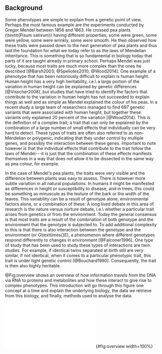 ## Background

Some phenotypes are simple to explain from a genetic point of view. Perhaps the most famous example are the experiments conducted by Gregor Mendel between 1856 and 1863. He crossed pea plants (\textit{Pisum sativum}) having different properties; some were green, some were yellow, some were wrinkly, some were smooth. He then observed how these traits were passed down to the next generation of pea plants and thus laid the foundation for what we today refer to as the laws of Mendelian inheritance. This is something that is so fundamental in biology today that parts of it are taught already in primary school. Perhaps Mendel was just lucky, because most traits are much more complex than the ones he described [@Barsh2003; @Speliotes2010; @Wood2014]. One example of a phenotype that has been notoriously difficult to explain is human height. Human height has a very high heritability, i.e.\ a large portion of the variation in human height can be explained by genetic differences [@Visscher2008], but studies that have tried to identify the factors that contribute to the variation in human height has not succeeded to explain things as well and as simple as Mendel explained the colour of his peas. In a recent study a large team of researchers managed to find 697 genetic variants that were associated with human height, but together these variants only explained 20 percent of the variation [@Wood2014]. This is the definition of a complex trait; a trait that can only be explained by the combination of a large number of small effects that individually can be very hard to detect. These types of traits are often also referred to as non-Mendelian or polygenic, indicating that they under control by multiple genes, and possibly the interaction between these genes. Important to note however is that the individual effects that contribute to the trait follow the laws of Mendel---it is just that the combination of these effects manifests themselves in a way that does not allow it to be dissected in the same way as pea colour, for example.

In the case of Mendel's pea plants, the traits were very visible and the difference between plants was easy to assess. There is however more subtle variation in all natural populations. In humans it might be manifested as differences in height or susceptibility to disease, and in trees, this could be something as minuscule as the texture of the bark or the width of the leaves. This variability can be a result of genotype alone, environmental factors alone, or a combination of these. A long lived debate in this area of research is the nature versus nurture debate, i.e.\ whether a particular trait arises from genetics or from the environment. Today the general consensus is that most traits are a result of the combination of both genotype and the environment that the genotype is subjected to. To add additional complexity to this is that there is also interaction between the genotype and the environment (or G\texttimes{}E), a phenomenon where different genotypes respond differently to changes in environment [@Falconer1996]. One type of study that has been used to study these types of interactions are twin studies. For example, if identical twins separated at birth still are very similar, if not identical, when it comes to a particular phenotypic trait, this trait is under tight genetic control [@Bouchard1990]. Consequently, the trait is then also highly heritable.

@Fig:overview shows an overview of how information travels from the DNA via RNA to proteins and metabolites and how these interact to give rise to complex phenotypes. This introduction will go through this figure one concept at a time and explain the underlying biology, the data we retrieve from this biology, and finally, methods used to analyse the data.

![An overview of the different types of data that has been used in this thesis. As the foundation we have the genome sequence with its genes and variation. This gives rise to complex traits by expression genes that in turn interact with each other in biochemical pathways that in the end can be observed as, for example, leaf shape.](figures/overview.pdf){#fig:overview width=100%}

